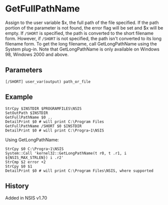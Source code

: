 # GetFullPathName

Assign to the user variable $x, the full path of the file specified. If the path portion of the parameter is not found, the error flag will be set and $x will be empty. If `/SHORT` is specified, the path is converted to the short filename form. However, if `/SHORT` is not specified, the path isn't converted to its long filename form. To get the long filename, call GetLongPathName using the System plug-in. Note that GetLongPathName is only available on Windows 98, Windows 2000 and above.

## Parameters

    [/SHORT] user_var(output) path_or_file

## Example

	StrCpy $INSTDIR $PROGRAMFILES\NSIS
	SetOutPath $INSTDIR
	GetFullPathName $0 ..
	DetailPrint $0 # will print C:\Program Files
	GetFullPathName /SHORT $0 $INSTDIR
	DetailPrint $0 # will print C:\Progra~1\NSIS

Using GetLongPathName:

	StrCpy $0 C:\Progra~1\NSIS
	System::Call 'kernel32::GetLongPathName(t r0, t .r1, i ${NSIS_MAX_STRLEN}) i .r2'
	StrCmp $2 error +2
	StrCpy $0 $1
	DetailPrint $0 # will print C:\Program Files\NSIS, where supported

## History

Added in NSIS v1.70
